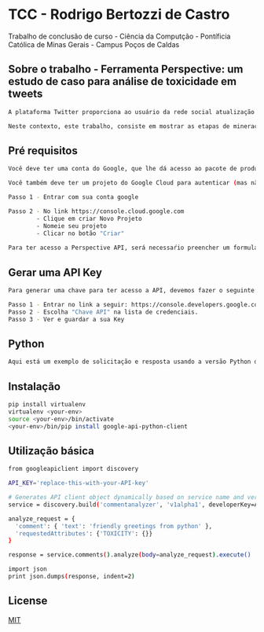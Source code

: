 # TCC - Rodrigo Bertozzi de Castro

Trabalho de conclusão de curso - Ciência da Computção - Pontíficia Católica de Minas Gerais - Campus Poços de Caldas

## Sobre o trabalho - Ferramenta Perspective: um estudo de caso para análise de toxicidade em tweets 
```bash
A plataforma Twitter proporciona ao usuário da rede social atualização em tempo real do que está acontecendo no mundo, como, notícias de política, músicas, futebol, opinião de outras pessoas no Twitter, entre outras coisas. Sendo assim, temos um grande volume de informações sobre cada assunto para estudar e/ou tirar as próprias conclusões.   

Neste contexto, este trabalho, consiste em mostrar as etapas de mineração de textos na rede social Twitter, conhecido como tweets, para visualizar a toxicidade dos usuários do Twitter sobre o assunto do COVID-19 e suas consequências sobre os aspectos de saúde, econômicos e sociais.  
```

## Pré requisitos

```bash
Você deve ter uma conta do Google, que lhe dá acesso ao pacote de produtos do Google, incluindo o Google Cloud.

Você também deve ter um projeto do Google Cloud para autenticar (mas não necessariamente hospedar) suas solicitações de API. Acesse o console do Google Cloud e use um projeto existente ou siga estas etapas para criar um novo:

Passo 1 - Entrar com sua conta google

Passo 2 - No link https://console.cloud.google.com
        - Clique em criar Novo Projeto
        - Nomeie seu projeto
        - Clicar no botão "Criar"
        
Para ter acesso a Perspective API, será necessaŕio preencher um formulário ( https://docs.google.com/forms/d/e/1FAIpQLSdhBBnVVVbXSElby-jhNnEj-Zwpt5toQSCFsJerGfpXW66CuQ/viewform ) para poder ter acesso a API.
```

## Gerar uma API Key 
```bash
Para generar uma chave para ter acesso a API, devemos fazer o seguinte:

Passo 1 - Entrar no link a seguir: https://console.developers.google.com/apis/credentials e clicar em " + Criar Credenciais"
Passo 2 - Escolha "Chave API" na lista de credenciais.
Passo 3 - Ver e guardar a sua Key
```

## Python
```bash
Aqui está um exemplo de solicitação e resposta usando a versão Python das bibliotecas cliente da API do Google.
```

## Instalação
```bash
pip install virtualenv
virtualenv <your-env>
source <your-env>/bin/activate
<your-env>/bin/pip install google-api-python-client
```


## Utilização básica

```bash
from googleapiclient import discovery

API_KEY='replace-this-with-your-API-key'

# Generates API client object dynamically based on service name and version.
service = discovery.build('commentanalyzer', 'v1alpha1', developerKey=API_KEY)

analyze_request = {
  'comment': { 'text': 'friendly greetings from python' },
  'requestedAttributes': {'TOXICITY': {}}
}

response = service.comments().analyze(body=analyze_request).execute()

import json
print json.dumps(response, indent=2)

```

## License
[MIT](https://choosealicense.com/licenses/mit/)
